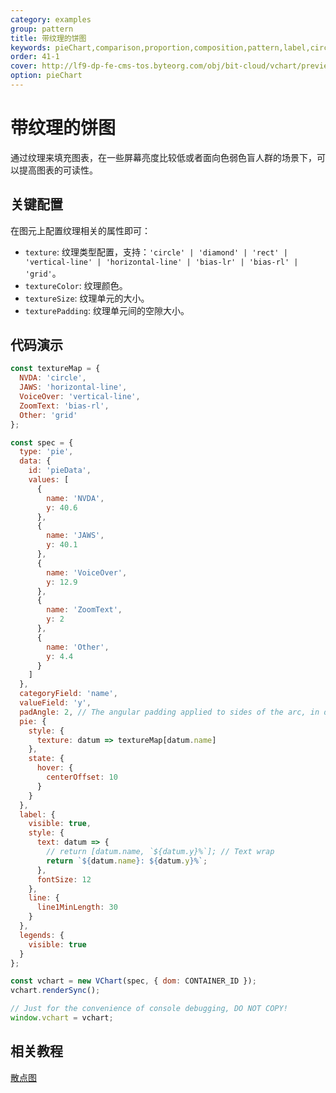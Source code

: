 ```yaml
---
category: examples
group: pattern
title: 带纹理的饼图
keywords: pieChart,comparison,proportion,composition,pattern,label,circle
order: 41-1
cover: http://lf9-dp-fe-cms-tos.byteorg.com/obj/bit-cloud/vchart/preview/pattern/accessible-pie.png
option: pieChart
---
```


# 带纹理的饼图

通过纹理来填充图表，在一些屏幕亮度比较低或者面向色弱色盲人群的场景下，可以提高图表的可读性。

## 关键配置

在图元上配置纹理相关的属性即可：

- `texture`: 纹理类型配置，支持：`'circle' | 'diamond' | 'rect' | 'vertical-line' | 'horizontal-line' | 'bias-lr' | 'bias-rl' | 'grid'`。
- `textureColor`: 纹理颜色。
- `textureSize`: 纹理单元的大小。
- `texturePadding`: 纹理单元间的空隙大小。

## 代码演示

```javascript livedemo
const textureMap = {
  NVDA: 'circle',
  JAWS: 'horizontal-line',
  VoiceOver: 'vertical-line',
  ZoomText: 'bias-rl',
  Other: 'grid'
};

const spec = {
  type: 'pie',
  data: {
    id: 'pieData',
    values: [
      {
        name: 'NVDA',
        y: 40.6
      },
      {
        name: 'JAWS',
        y: 40.1
      },
      {
        name: 'VoiceOver',
        y: 12.9
      },
      {
        name: 'ZoomText',
        y: 2
      },
      {
        name: 'Other',
        y: 4.4
      }
    ]
  },
  categoryField: 'name',
  valueField: 'y',
  padAngle: 2, // The angular padding applied to sides of the arc, in degree.
  pie: {
    style: {
      texture: datum => textureMap[datum.name]
    },
    state: {
      hover: {
        centerOffset: 10
      }
    }
  },
  label: {
    visible: true,
    style: {
      text: datum => {
        // return [datum.name, `${datum.y}%`]; // Text wrap
        return `${datum.name}: ${datum.y}%`;
      },
      fontSize: 12
    },
    line: {
      line1MinLength: 30
    }
  },
  legends: {
    visible: true
  }
};

const vchart = new VChart(spec, { dom: CONTAINER_ID });
vchart.renderSync();

// Just for the convenience of console debugging, DO NOT COPY!
window.vchart = vchart;
```

## 相关教程

[散点图](link)
